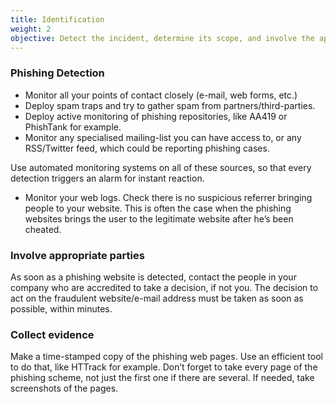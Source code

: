 ```yaml
---
title: Identification
weight: 2
objective: Detect the incident, determine its scope, and involve the appropriate parties.
---
```

### Phishing Detection

- Monitor all your points of contact closely (e-mail, web forms, etc.)
- Deploy spam traps and try to gather spam from partners/third-parties.
- Deploy active monitoring of phishing repositories, like AA419 or PhishTank for example.
- Monitor any specialised mailing-list you can have access to, or any RSS/Twitter feed, which could be reporting phishing cases.

Use automated monitoring systems on all of these sources, so that every detection triggers an alarm for instant reaction.

- Monitor your web logs. Check there is no suspicious referrer bringing people to your website. This is often the case when the phishing websites brings the user to the legitimate website after he’s been cheated.

### Involve appropriate parties

As soon as a phishing website is detected, contact the people in your company who are accredited to take a decision, if not you.
The decision to act on the fraudulent website/e-mail address must be taken as soon as possible, within minutes.

### Collect evidence

Make a time-stamped copy of the phishing web pages. Use an efficient tool to do that, like HTTrack for example. Don’t forget to take every page of the phishing scheme, not just the first one if there are several. If needed, take screenshots of the pages.
